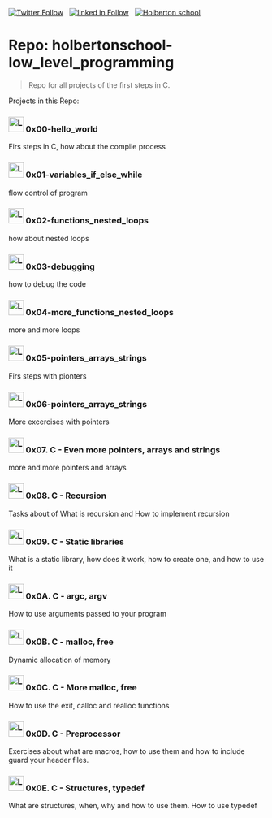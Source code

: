  [![Twitter Follow](https://img.shields.io/twitter/follow/jepez90?label=Follow%20me&style=social)](https://twitter.com/Jepez90) &nbsp; [![linked in Follow](https://img.shields.io/badge/LinkedIn-Follow-blue)](https://www.linkedin.com/in/jerson-p%C3%A9rez-010059a4/) &nbsp; [![Holberton school](https://img.shields.io/badge/Holberton_School-red)](https://twitter.com/HolbertonCOL)

# Repo: holbertonschool-low_level_programming

> Repo for all projects of the first steps in C.

Projects in this Repo:

### <img src="https://i.imgur.com/q4mVetF.png" alt="Logo C" height="30"> 0x00-hello_world
Firs steps in C, how about the compile process

### <img src="https://i.imgur.com/q4mVetF.png" alt="Logo C" height="30"> 0x01-variables_if_else_while
flow control of program

### <img src="https://i.imgur.com/q4mVetF.png" alt="Logo C" height="30"> 0x02-functions_nested_loops
how about nested loops

### <img src="https://i.imgur.com/q4mVetF.png" alt="Logo C" height="30"> 0x03-debugging
how to debug the code

### <img src="https://i.imgur.com/q4mVetF.png" alt="Logo C" height="30"> 0x04-more_functions_nested_loops
more and more loops

### <img src="https://i.imgur.com/q4mVetF.png" alt="Logo C" height="30"> 0x05-pointers_arrays_strings
Firs steps with pionters

### <img src="https://i.imgur.com/q4mVetF.png" alt="Logo C" height="30"> 0x06-pointers_arrays_strings
More excercises with pointers

### <img src="https://i.imgur.com/q4mVetF.png" alt="Logo C" height="30"> 0x07. C - Even more pointers, arrays and strings
more and more pointers and arrays

### <img src="https://i.imgur.com/q4mVetF.png" alt="Logo C" height="30"> 0x08. C - Recursion
Tasks about of What is recursion and How to implement recursion

### <img src="https://i.imgur.com/q4mVetF.png" alt="Logo C" height="30"> 0x09. C - Static libraries
What is a static library, how does it work, how to create one, and how to use it

### <img src="https://i.imgur.com/q4mVetF.png" alt="Logo C" height="30"> 0x0A. C - argc, argv
How to use arguments passed to your program

### <img src="https://i.imgur.com/q4mVetF.png" alt="Logo C" height="30"> 0x0B. C - malloc, free
Dynamic allocation of memory

### <img src="https://i.imgur.com/q4mVetF.png" alt="Logo C" height="30"> 0x0C. C - More malloc, free
How to use the exit, calloc and realloc functions

### <img src="https://i.imgur.com/q4mVetF.png" alt="Logo C" height="30"> 0x0D. C - Preprocessor
Exercises about what are macros, how to use them and how to include guard your header files.


### <img src="https://i.imgur.com/q4mVetF.png" alt="Logo C" height="30"> 0x0E. C - Structures, typedef
What are structures, when, why and how to use them. How to use typedef

